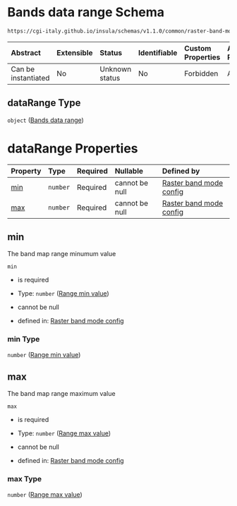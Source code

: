 # Bands data range Schema

```txt
https://cgi-italy.github.io/insula/schemas/v1.1.0/common/raster-band-mode-config.schema.json#/$defs/rasterBandCombinationRenderModeConfig/properties/dataRange
```



| Abstract            | Extensible | Status         | Identifiable | Custom Properties | Additional Properties | Access Restrictions | Defined In                                                                                                         |
| :------------------ | :--------- | :------------- | :----------- | :---------------- | :-------------------- | :------------------ | :----------------------------------------------------------------------------------------------------------------- |
| Can be instantiated | No         | Unknown status | No           | Forbidden         | Allowed               | none                | [raster-band-mode-config.schema.json\*](schemas/common/raster-band-mode-config.schema.json) |

## dataRange Type

`object` ([Bands data range](raster-band-mode-config-defs-band-combination-render-mode-config-properties-bands-data-range.md))

# dataRange Properties

| Property    | Type     | Required | Nullable       | Defined by                                                                                                                                                                                                                                                                                                                            |
| :---------- | :------- | :------- | :------------- | :------------------------------------------------------------------------------------------------------------------------------------------------------------------------------------------------------------------------------------------------------------------------------------------------------------------------------------ |
| [min](#min) | `number` | Required | cannot be null | [Raster band mode config](raster-band-mode-config-defs-band-combination-render-mode-config-properties-bands-data-range-properties-range-min-value.md) |
| [max](#max) | `number` | Required | cannot be null | [Raster band mode config](raster-band-mode-config-defs-band-combination-render-mode-config-properties-bands-data-range-properties-range-max-value.md) |

## min

The band map range minumum value

`min`

* is required

* Type: `number` ([Range min value](raster-band-mode-config-defs-band-combination-render-mode-config-properties-bands-data-range-properties-range-min-value.md))

* cannot be null

* defined in: [Raster band mode config](raster-band-mode-config-defs-band-combination-render-mode-config-properties-bands-data-range-properties-range-min-value.md)

### min Type

`number` ([Range min value](raster-band-mode-config-defs-band-combination-render-mode-config-properties-bands-data-range-properties-range-min-value.md))

## max

The band map range maximum value

`max`

* is required

* Type: `number` ([Range max value](raster-band-mode-config-defs-band-combination-render-mode-config-properties-bands-data-range-properties-range-max-value.md))

* cannot be null

* defined in: [Raster band mode config](raster-band-mode-config-defs-band-combination-render-mode-config-properties-bands-data-range-properties-range-max-value.md)

### max Type

`number` ([Range max value](raster-band-mode-config-defs-band-combination-render-mode-config-properties-bands-data-range-properties-range-max-value.md))
